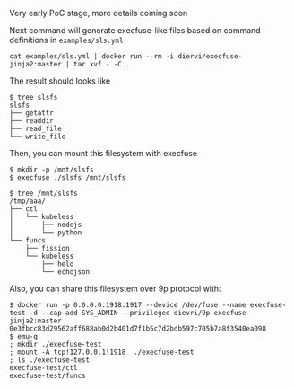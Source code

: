 Very early PoC stage, more details coming soon 

Next command will generate execfuse-like files based on command definitions in `examples/sls.yml`
```
cat examples/sls.yml | docker run --rm -i diervi/execfuse-jinja2:master | tar xvf - -C .
```

The result should looks like
```
$ tree slsfs
slsfs
├── getattr
├── readdir
├── read_file
└── write_file
```

Then, you can mount this filesystem with execfuse

```
$ mkdir -p /mnt/slsfs
$ execfuse ./slsfs /mnt/slsfs

$ tree /mnt/slsfs
/tmp/aaa/
├── ctl
│   └── kubeless
│       ├── nodejs
│       └── python
└── funcs
    ├── fission
    └── kubeless
        ├── helo
        └── echojson
```

Also, you can share this filesystem over 9p protocol with:

```
$ docker run -p 0.0.0.0:1918:1917 --device /dev/fuse --name execfuse-test -d --cap-add SYS_ADMIN --privileged dievri/9p-execfuse-jinja2:master
0e3fbcc83d29562aff688ab0d2b401d7f1b5c7d2bdb597c705b7a8f3540ea098
$ emu-g
; mkdir ./execfuse-test
; mount -A tcp!127.0.0.1!1918  ./execfuse-test
; ls ./execfuse-test
execfuse-test/ctl
execfuse-test/funcs
```
